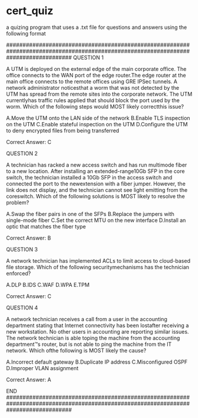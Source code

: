 # cert_quiz
a quizing program that uses a .txt file for questions and answers using the following format


####################################################################################################################################
QUESTION 1

A UTM is deployed on the external edge of the main corporate office. The office connects to the WAN port of the edge router.The edge router at the main office connects to the remote offices using GRE IPSec tunnels. A network administrator noticesthat a worm that was not detected by the UTM has spread from the remote sites into the corporate network. The UTM currentlyhas traffic rules applied that should block the port used by the worm. Which of the following steps would MOST likely correctthis issue?

A.Move the UTM onto the LAN side of the network
B.Enable TLS inspection on the UTM
C.Enable stateful inspection on the UTM
D.Configure the UTM to deny encrypted files from being transferred

Correct Answer: C


QUESTION 2

A technician has racked a new access switch and has run multimode fiber to a new location. After installing an extended-range10Gb SFP in the core switch, the technician installed a 10Gb SFP in the access switch and connected the port to the newextension with a fiber jumper. However, the link does not display, and the technician cannot see light emitting from the coreswitch. Which of the following solutions is MOST likely to resolve the problem?

A.Swap the fiber pairs in one of the SFPs 
B.Replace the jumpers with single-mode fiber
C.Set the correct MTU on the new interface
D.Install an optic that matches the fiber type 

Correct Answer: B


QUESTION 3

A network technician has implemented ACLs to limit access to cloud-based file storage. Which of the following securitymechanisms has the technician enforced? 

A.DLP
B.IDS
C.WAF
D.WPA
E.TPM

Correct Answer: C


QUESTION 4

A network technician receives a call from a user in the accounting department stating that Internet connectivity has been lostafter receiving a new workstation. No other users in accounting are reporting similar issues. The network technician is able toping the machine from the accounting department™s router, but is not able to ping the machine from the IT network. Which ofthe following is MOST likely the cause?

A.Incorrect default gateway
B.Duplicate IP address
C.Misconfigured OSPF
D.Improper VLAN assignment

Correct Answer: A




END
####################################################################################################################################

